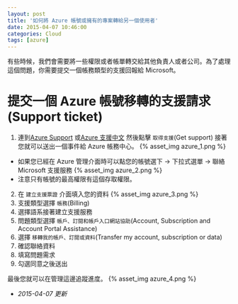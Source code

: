```yaml
---
layout: post
title: '如何將 Azure 帳號或擁有的專案轉給另一個使用者'
date: 2015-04-07 10:46:00
categories: Cloud
tags: [azure]
---
```


有些時候，我們會需要將一些權限或者帳單轉交給其他負責人或者公司。為了處理這個問題，你需要提交一個帳務類型的支援回報給 Microsoft。

<!--more-->

# 提交一個 Azure 帳號移轉的支援請求(Support ticket)

1. 連到[Azure Support](http://azure.microsoft.com/support) 或[Azure 支援中文](https://azure.microsoft.com/zh-tw/support/options/) 然後點擊 `取得支援`(Get support) 接著您就可以送出一個事件給 Azure 帳務中心。
{% asset_img azure_1.png %}
* 如果您已經在 Azure 管理介面時可以點您的帳號選下 -> 下拉式選單 -> 聯絡 Microsoft 支援服務
{% asset_img azure_2.png %}
* 注意只有帳號的最高權限有這個存取權限。
2. 在 `建立支援票證` 介面填入您的資料
{% asset_img azure_3.png %}
3. 支援類型選擇 `帳務`(Billing)
4. 選擇語系接著建立支援服務
5. 問題類型選擇 `帳戶、訂閱和帳戶入口網站協助`(Account, Subscription and Account Portal Assistance)
6. 選擇 `移轉我的帳戶、訂閱或資料`(Transfer my account, subscription or data)
7. 確認聯絡資料
8. 填寫問題需求
9. 勾選同意之後送出

最後您就可以在管理這邊追蹤進度。
{% asset_img azure_4.png %}

- *2015-04-07 更新*
